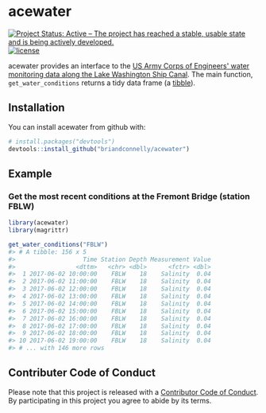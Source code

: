 acewater
================

<!-- README.md is generated from README.Rmd. Please edit that file -->
[![Project Status: Active – The project has reached a stable, usable state and is being actively developed.](http://www.repostatus.org/badges/latest/active.svg)](http://www.repostatus.org/#active) [![license](https://img.shields.io/github/license/mashape/apistatus.svg)]()

acewater provides an interface to the [US Army Corps of Engineers' water monitoring data along the Lake Washington Ship Canal](http://www.nwd-wc.usace.army.mil/nws/hh/www/index.html). The main function, `get_water_conditions` returns a tidy data frame (a [tibble](http://tibble.tidyverse.org)).

Installation
------------

You can install acewater from github with:

``` r
# install.packages("devtools")
devtools::install_github("briandconnelly/acewater")
```

Example
-------

### Get the most recent conditions at the Fremont Bridge (station FBLW)

``` r
library(acewater)
library(magrittr)

get_water_conditions("FBLW")
#> # A tibble: 156 x 5
#>                   Time Station Depth Measurement Value
#>                 <dttm>   <chr> <dbl>      <fctr> <dbl>
#>  1 2017-06-02 10:00:00    FBLW    18    Salinity  0.04
#>  2 2017-06-02 11:00:00    FBLW    18    Salinity  0.04
#>  3 2017-06-02 12:00:00    FBLW    18    Salinity  0.04
#>  4 2017-06-02 13:00:00    FBLW    18    Salinity  0.04
#>  5 2017-06-02 14:00:00    FBLW    18    Salinity  0.04
#>  6 2017-06-02 15:00:00    FBLW    18    Salinity  0.04
#>  7 2017-06-02 16:00:00    FBLW    18    Salinity  0.04
#>  8 2017-06-02 17:00:00    FBLW    18    Salinity  0.04
#>  9 2017-06-02 18:00:00    FBLW    18    Salinity  0.04
#> 10 2017-06-02 19:00:00    FBLW    18    Salinity  0.04
#> # ... with 146 more rows
```

Contributer Code of Conduct
---------------------------

Please note that this project is released with a [Contributor Code of Conduct](CONDUCT.md). By participating in this project you agree to abide by its terms.
